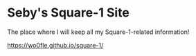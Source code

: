 # Seby's Square-1 Site

The place where I will keep all my Square-1-related information!

https://wo0fle.github.io/square-1/
